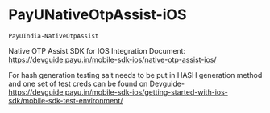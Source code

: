 # PayUNativeOtpAssist-iOS
    PayUIndia-NativeOtpAssist
Native OTP Assist SDK for IOS
Integration Document: https://devguide.payu.in/mobile-sdk-ios/native-otp-assist-ios/

For hash generation testing salt needs to be put in HASH generation method and one set of test creds can be found on Devguide- 
https://devguide.payu.in/mobile-sdk-ios/getting-started-with-ios-sdk/mobile-sdk-test-environment/
